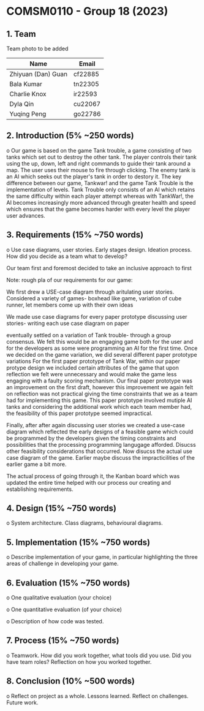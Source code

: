 # COMSM0110 - Group 18 (2023)


## 1. Team 

Team photo to be added

|  Name      |   Email 		|
| -----------| ----------- |
| Zhiyuan (Dan) Guan|cf22885 |
| Bala Kumar	| tn22305 |
| Charlie Knox|  ir22593 | 
| Dyla Qin| cu22067 |
| Yuqing Peng| go22786 |



## 2. Introduction (5% ~250 words)

o Our game is based on the game Tank trouble, a game consisting of two tanks which set out to destroy the other tank. The player controls their tank using the up, down, left and right commands to guide their tank around a map. The user uses their mouse to fire through clicking. The enemy tank is an AI which seeks out the player's tank in order to destory it. The key difference between our game, Tankwar! and the game Tank Trouble is the implementation of levels. Tank Trouble only consists of an AI which retains the same difficulty within each player attempt whereas with TankWar!, the AI becomes increasingly more advanced through greater health and speed which ensures that the game becomes harder with every level the player user advances.  

## 3. Requirements (15% ~750 words)

o Use case diagrams, user stories. Early stages design. Ideation process. How did you decide as a team what to develop?


Our team first and foremost decided to take an inclusive approach to first 

Note: rough pla of our requirements for our game: 

We first drew a USE-case diagram through aritulating user stories. 
Considered a variety of games- boxhead like game, variation of cube runner, 
let members come up with their own ideas 

We made use case diagrams for every paper prototype discussing user stories- writing each use case diagram on paper


eventually settled on a variation of Tank trouble- through a group consensus. We felt this would be an engaging game both for the user
and for the developers as some were programming an AI for the first time. 
Once we decided on the game variation, we did several different paper prototype variations
For the first paper prototype of Tank War, within our paper protype design we included certain attributes of the game that upon reflection 
we felt were unnecessary and would make the game less engaging with a faulty scoring mechanism. 
Our final paper prototype was an improvement on the first draft, however this improvement we again felt on reflection was not practical giving the time constraints that we as a team had for implementing this game. This paper prototype involved mutiple AI tanks and considering the additional work which each team member had, the feasibility of this paper prototype seemed impractical. 

Finally, after after again discussing user stories we created a use-case diagram which reflected the early designs of a feasible game which could 
be programmed by the developers given the timing constraints and possibilities that the processing programming langugage afforded. 
Disucss other feasibility considerations that occurred. 
Now disucss the actual use case diagram of the game. 
Earlier maybe discuss the impracticilities of the earlier game a bit more. 

The actual process of going through it, the Kanban board which was updated the entire time helped with our process our creating and establishing requirements. 


## 4. Design (15% ~750 words)

o System architecture. Class diagrams, behavioural diagrams.

## 5. Implementation (15% ~750 words)

o Describe implementation of your game, in particular highlighting the three areas of challenge in developing your game.

## 6. Evaluation (15% ~750 words)

o One qualitative evaluation (your choice)

o One quantitative evaluation (of your choice)

o Description of how code was tested.

## 7. Process (15% ~750 words)

o Teamwork. How did you work together, what tools did you use. Did you have team roles? Reflection on how you worked together.

## 8. Conclusion (10% ~500 words)

o Reflect on project as a whole. Lessons learned. Reflect on challenges. Future work.
